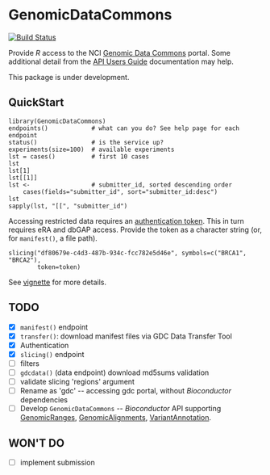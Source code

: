 # GenomicDataCommons

[![Build Status](https://travis-ci.org/seandavi/GenomicDataCommons.svg?branch=master)](https://travis-ci.org/seandavi/GenomicDataCommons)

Provide _R_ access to the NCI [Genomic Data Commons][] portal. Some
additional detail from the [API Users Guide][] documentation may help.

This package is under development.

## QuickStart

```{r}
library(GenomicDataCommons)
endpoints()            # what can you do? See help page for each endpoint
status()               # is the service up?
experiments(size=100)  # available experiments
lst = cases()          # first 10 cases
lst
lst[1]
lst[[1]]
lst <-                 # submitter_id, sorted descending order
    cases(fields="submitter_id", sort="submitter_id:desc")
lst
sapply(lst, "[[", "submitter_id")
```

Accessing restricted data requires an [authentication token][]. This
in turn requires eRA and dbGAP access. Provide the token as a
character string (or, for `manifest()`, a file path).

```{r}
slicing("df80679e-c4d3-487b-934c-fcc782e5d46e", symbols=c("BRCA1", "BRCA2"),
        token=token)
```

See [vignette](https://github.com/Bioconductor/GenomicDataCommons/blob/master/vignettes/overview.Rmd) for more details.


## TODO

- [x] `manifest()` endpoint
- [x] `transfer()`: download manifest files via GDC Data Transfer Tool
- [x] Authentication
- [x] `slicing()` endpoint
- [ ] filters
- [ ] `gdcdata()` (data endpoint) download md5sums validation
- [ ] validate slicing 'regions' argument
- [ ] Rename as 'gdc' -- accessing gdc portal, without _Bioconductor_
  dependencies
- [ ] Develop `GenomicDataCommons` -- _Bioconductor_ API supporting
  [GenomicRanges][], [GenomicAlignments][], [VariantAnnotation][].

## WON'T DO

- [ ] implement submission

[Genomic Data Commons]: https://gdc-portal.nci.nih.gov/
[API Users Guide]: https://gdc-docs.nci.nih.gov/API/Users_Guide/Getting_Started/
[GenomicRanges]: https://bioconductor.org/packages/GenomicRanges
[GenomicAlignments]: https://bioconductor.org/packages/GenomicAlignments
[VariantAnnotation]: https://bioconductor.org/packages/VariantAnnotation
[authentication token]: https://gdc-docs.nci.nih.gov/API/Users_Guide/Authentication_and_Authorization/
